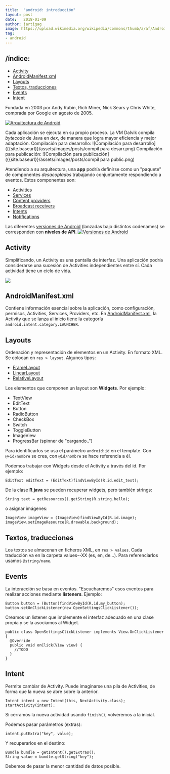 ```yaml
---
title:  "android: introducción"
layout: post
date:   2018-01-09
author: jartigag
image: https://upload.wikimedia.org/wikipedia/commons/thumb/a/af/Android-System-Architecture.svg/675px-Android-System-Architecture.svg.png
tag:
- android
---
```


## /índice:

- [Activity](#activity)
- [AndroidManifest.xml](#androidmanifestxml)
- [Layouts](#layouts)
- [Textos, traducciones](#textos-traducciones)
- [Events](#events)
- [Intent](#intent)

Fundada en 2003 por Andy Rubin, Rich Miner, Nick Sears y Chris White, comprada por Google en agosto de 2005.

[![Arquitectura de
Android](https://upload.wikimedia.org/wikipedia/commons/thumb/a/af/Android-System-Architecture.svg/675px-Android-System-Architecture.svg.png)](https://commons.wikimedia.org/wiki/File:Android-System-Architecture.svg)

Cada aplicación se ejecuta en su propio proceso. La VM Dalvik compila *bytecode* de Java en *dex*, de manera que logra mayor eficiencia y mejor
adaptación.  Compilación para desarrollo:  ![Compilación para desarrollo]({{site.baseurl}}/assets/images/posts/compil para desarr.png)  Compilación
para publicación:  ![Compilación para publicación]({{site.baseurl}}/assets/images/posts/compil para public.png)

Atendiendo a su arquitectura, una **app** podría definirse como un "paquete" de componentes _desacoplados_ trabajando conjuntamente respondiendo a
eventos.  Estos componentes son:
* [Activities](https://developer.android.com/guide/components/activities/index.html)
* [Services](https://developer.android.com/guide/components/services.html)
* [Content providers](https://developer.android.com/guide/topics/providers/content-providers.html)
* [Broadcast receivers](https://developer.android.com/guide/components/broadcasts.html)
* [Intents](https://developer.android.com/guide/components/intents-filters.html)
* [Notifications](https://developer.android.com/guide/topics/ui/notifiers/notifications.html)

Las diferentes [versiones de Android]( https://source.android.com/source/build-numbers.html) (lanzadas bajo distintos codenames) se corresponden con
**niveles de API**.  [![Versiones de
Android](https://upload.wikimedia.org/wikipedia/commons/thumb/e/ee/Android_historical_version_distribution_-_vector.svg/1024px-Android_historical_version_distribution_-_vector.svg.png)](https://commons.wikimedia.org/wiki/File:Android_historical_version_distribution_-_vector.svg)

## Activity

Simplificando, un Activity es una pantalla de interfaz. Una aplicación podría considerarse una sucesión de Activities independientes entre sí. Cada
actividad tiene un ciclo de vida.

[![](https://developer.android.com/guide/components/images/activity_lifecycle.png)](https://developer.android.com/guide/components/activities/activity-lifecycle.html)

## AndroidManifest.xml

Contiene información esencial sobre la aplicación, como configuración, permisos, Activities, Services, Providers, etc. En
[AndroidManifest.xml](http://developer.android.com/guide/topics/manifest/manifest-intro.html), la Activity que se lanza al inicio tiene la categoría
`android.intent.category.LAUNCHER`.

## Layouts

Ordenación y representación de elementos en un Activity. En formato XML. Se colocan en `res > layout`. Algunos tipos:
* [FrameLayout](https://developer.android.com/reference/android/widget/FrameLayout.html)
* [LinearLayout](https://developer.android.com/reference/android/widget/LinearLayout.html)
* [RelativeLayout](https://developer.android.com/reference/android/widget/RelativeLayout.html)

Los elementos que componen un layout son **Widgets**. Por ejemplo:
* TextView
* EditText
* Button
* RadioButton
* CheckBox
* Switch
* ToggleButton
* ImageView
* ProgressBar (spinner de "cargando..")

Para identificarlos se usa el parámetro `android:id` en el template. Con `@+id/nombre` se crea, con `@id/nombre` se hace referencia a él.

Podemos trabajar con Widgets desde el Activity a través del id. Por ejemplo:
```
EditText editText = (EditText)findViewById(R.id.edit_text);
```

De la clase **R.java** se pueden recuperar widgets, pero también strings:
```
String text = getResources().getString(R.string.hello);
```
o asignar imágenes:
```
ImageView imageView = (ImageView)findViewById(R.id.image);
imageView.setImageResource(R.drawable.background);
```

## Textos, traducciones

Los textos se almacenan en ficheros XML, en `res > values`. Cada traducción va en la carpeta values--XX (es, en, de...). Para referenciarlos usamos
`@string/name`.

## Events

La interacción se basa en eventos. "Escucharemos" esos eventos para realizar acciones mediante **listeners**. Ejemplo:
```
Button button = (Button)findViewById(R.id.my_button);
button.setOnClickListener(new OpenSettingsClickListener());
```

Creamos un listener que implemente el interfaz adecuado en una clase propia y se la asociamos al Widget.
```
public class OpenSettingsClickListener implements View.OnClickListener {
  @Override
  public void onClick(View view) {
    //TODO
  }
}
```

## Intent

Permite cambiar de Activity. Puede imaginarse una pila de Activities, de forma que la nueva se abre sobre la anterior.
```
Intent intent = new Intent(this, NextActivity.class);
startActivity(intent);
```
Si cerramos la nueva actividad usando `finish()`, volveremos a la inicial.

Podemos pasar parámetros (extras):
```
intent.putExtra("key", value);
```
Y recuperarlos en el destino:
```
Bundle bundle = getIntent().getExtras();
String value = bundle.getString("key");
```
Debemos de pasar la menor cantidad de datos posible.
